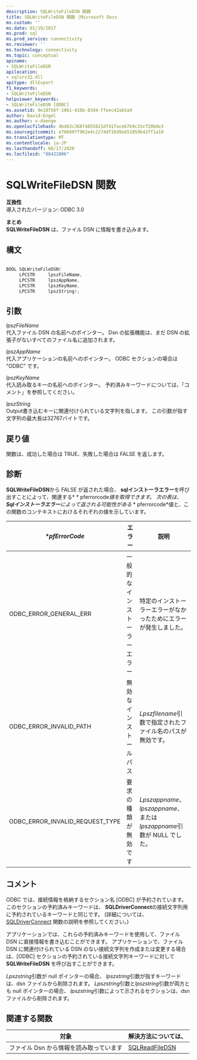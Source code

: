```yaml
---
description: SQLWriteFileDSN 関数
title: SQLWriteFileDSN 関数 |Microsoft Docs
ms.custom: ''
ms.date: 01/19/2017
ms.prod: sql
ms.prod_service: connectivity
ms.reviewer: ''
ms.technology: connectivity
ms.topic: conceptual
apiname:
- SQLWriteFileDSN
apilocation:
- sqlsrv32.dll
apitype: dllExport
f1_keywords:
- SQLWriteFileDSN
helpviewer_keywords:
- SQLWriteFileDSN [ODBC]
ms.assetid: 9e18f56f-1061-416b-83d4-ffeec42ab5a9
author: David-Engel
ms.author: v-daenge
ms.openlocfilehash: 4bd63c368f4055821df41faceb7b9c33cf20bde3
ms.sourcegitcommit: e700497f962e4c2274df16d9e651059b42ff1a10
ms.translationtype: MT
ms.contentlocale: ja-JP
ms.lasthandoff: 08/17/2020
ms.locfileid: "88421006"
---
```

# <a name="sqlwritefiledsn-function"></a>SQLWriteFileDSN 関数
**互換性**  
 導入されたバージョン: ODBC 3.0  
  
 **まとめ**  
 **SQLWriteFileDSN** は、ファイル DSN に情報を書き込みます。  
  
## <a name="syntax"></a>構文  
  
```cpp  
  
BOOL SQLWriteFileDSN(  
     LPCSTR     lpszFileName,  
     LPCSTR     lpszAppName,  
     LPCSTR     lpszKeyName,  
     LPCSTR     lpszString);  
```  
  
## <a name="arguments"></a>引数  
 *lpszFileName*  
 代入ファイル DSN の名前へのポインター。 Dsn の拡張機能は、まだ DSN の拡張子がないすべてのファイル名に追加されます。  
  
 *lpszAppName*  
 代入アプリケーションの名前へのポインター。 ODBC セクションの場合は "ODBC" です。  
  
 *lpszKeyName*  
 代入読み取るキーの名前へのポインター。 予約済みキーワードについては、「コメント」を参照してください。  
  
 *lpszString*  
 Output書き込むキーに関連付けられている文字列を指します。 この引数が指す文字列の最大長は32767バイトです。  
  
## <a name="returns"></a>戻り値  
 関数は、成功した場合は TRUE、失敗した場合は FALSE を返します。  
  
## <a name="diagnostics"></a>診断  
 **SQLWriteFileDSN**から FALSE が返された場合、 **sqlインストーラエラー**を呼び出すことによって、関連する* \* pferrorcode*値を取得できます。 次の表は、 **Sqlインストーラエラー**によって返される可能性がある* \* pferrorcode*値と、この関数のコンテキストにおけるそれぞれの値を示しています。  
  
|*\*pfErrorCode*|エラー|説明|  
|---------------------|-----------|-----------------|  
|ODBC_ERROR_GENERAL_ERR|一般的なインストーラーエラー|特定のインストーラーエラーがなかったためにエラーが発生しました。|  
|ODBC_ERROR_INVALID_PATH|無効なインストールパス|*Lpszfilename*引数で指定されたファイル名のパスが無効です。|  
|ODBC_ERROR_INVALID_REQUEST_TYPE|要求の種類が無効です|*Lpszappname*、 *lpszappname*、または*lpszappname*引数が NULL でした。|  
  
## <a name="comments"></a>コメント  
 ODBC では、接続情報を格納するセクション名 [ODBC] が予約されています。 このセクションの予約済みキーワードは、 **SQLDriverConnect**の接続文字列用に予約されているキーワードと同じです。 (詳細については、 [SQLDriverConnect](../../../odbc/reference/syntax/sqldriverconnect-function.md) 関数の説明を参照してください。)  
  
 アプリケーションでは、これらの予約済みキーワードを使用して、ファイル DSN に直接情報を書き込むことができます。 アプリケーションで、ファイル DSN に関連付けられている DSN のない接続文字列を作成または変更する場合は、[ODBC] セクションの予約されている接続文字列キーワードに対して **SQLWriteFileDSN** を呼び出すことができます。  
  
 *Lpszstring*引数が null ポインターの場合、 *lpszstring*引数が指すキーワードは、dsn ファイルから削除されます。 *Lpszstring*引数と*lpszstring*引数が両方とも null ポインターの場合、 *lpszstring*引数によって示されるセクションは、dsn ファイルから削除されます。  
  
## <a name="related-functions"></a>関連する関数  
  
|対象|解決方法については、|  
|---------------------------|---------|  
|ファイル Dsn から情報を読み取っています|[SQLReadFileDSN](../../../odbc/reference/syntax/sqlreadfiledsn-function.md)|
